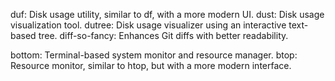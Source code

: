 duf: Disk usage utility, similar to df, with a more modern UI.
dust: Disk usage visualization tool.
dutree: Disk usage visualizer using an interactive text-based tree.
diff-so-fancy: Enhances Git diffs with better readability.

bottom: Terminal-based system monitor and resource manager.
btop: Resource monitor, similar to htop, but with a more modern interface.
